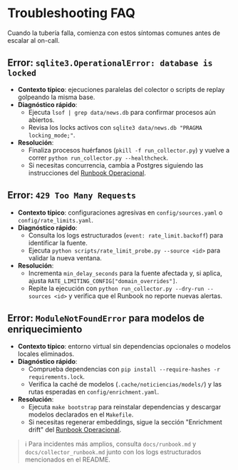 # Troubleshooting FAQ

Cuando la tubería falla, comienza con estos síntomas comunes antes de escalar al on-call.

## Error: `sqlite3.OperationalError: database is locked`
- **Contexto típico**: ejecuciones paralelas del colector o scripts de replay golpeando la misma base.
- **Diagnóstico rápido**:
  - Ejecuta `lsof | grep data/news.db` para confirmar procesos aún abiertos.
  - Revisa los locks activos con `sqlite3 data/news.db "PRAGMA locking_mode;"`.
- **Resolución**:
  - Finaliza procesos huérfanos (`pkill -f run_collector.py`) y vuelve a correr `python run_collector.py --healthcheck`.
  - Si necesitas concurrencia, cambia a Postgres siguiendo las instrucciones del [Runbook Operacional](runbook.md#operations-runbook).

## Error: `429 Too Many Requests`
- **Contexto típico**: configuraciones agresivas en `config/sources.yaml` o `config/rate_limits.yaml`.
- **Diagnóstico rápido**:
  - Consulta los logs estructurados (`event: rate_limit.backoff`) para identificar la fuente.
  - Ejecuta `python scripts/rate_limit_probe.py --source <id>` para validar la nueva ventana.
- **Resolución**:
  - Incrementa `min_delay_seconds` para la fuente afectada y, si aplica, ajusta `RATE_LIMITING_CONFIG["domain_overrides"]`.
  - Repite la ejecución con `python run_collector.py --dry-run --sources <id>` y verifica que el Runbook no reporte nuevas alertas.

## Error: `ModuleNotFoundError` para modelos de enriquecimiento
- **Contexto típico**: entorno virtual sin dependencias opcionales o modelos locales eliminados.
- **Diagnóstico rápido**:
  - Comprueba dependencias con `pip install --require-hashes -r requirements.lock`.
  - Verifica la caché de modelos (`.cache/noticiencias/models/`) y las rutas esperadas en `config/enrichment.yaml`.
- **Resolución**:
  - Ejecuta `make bootstrap` para reinstalar dependencias y descargar modelos declarados en el `Makefile`.
  - Si necesitas regenerar embeddings, sigue la sección "Enrichment drift" del [Runbook Operacional](runbook.md#2-dedupe-drift).

> ℹ️ Para incidentes más amplios, consulta `docs/runbook.md` y `docs/collector_runbook.md` junto con los logs estructurados mencionados en el README.
